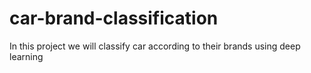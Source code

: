 # car-brand-classification
In this project we will classify car according to their brands using deep learning
